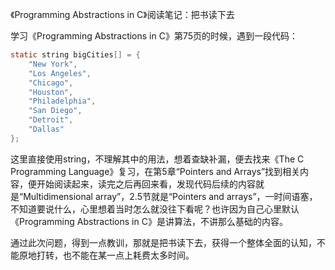 《Programming Abstractions in C》阅读笔记：把书读下去

学习《Programming Abstractions in C》第75页的时候，遇到一段代码：

```C
static string bigCities[] = { 
    "New York",
    "Los Angeles",
    "Chicago",
    "Houston",
    "Philadelphia",
    "San Diego",
    "Detroit",
    "Dallas"
};
```

这里直接使用string，不理解其中的用法，想着查缺补漏，便去找来《The C Programming Language》复习，在第5章“Pointers and Arrays”找到相关内容，便开始阅读起来，读完之后再回来看，发现代码后续的内容就是“Multidimensional array”，2.5节就是“Pointers and arrays”，一时间语塞，不知道要说什么，心里想着当时怎么就没往下看呢？也许因为自己心里默认《Programming Abstractions in C》是讲算法，不讲那么基础的内容。

通过此次问题，得到一点教训，那就是把书读下去，获得一个整体全面的认知，不能原地打转，也不能在某一点上耗费太多时间。
